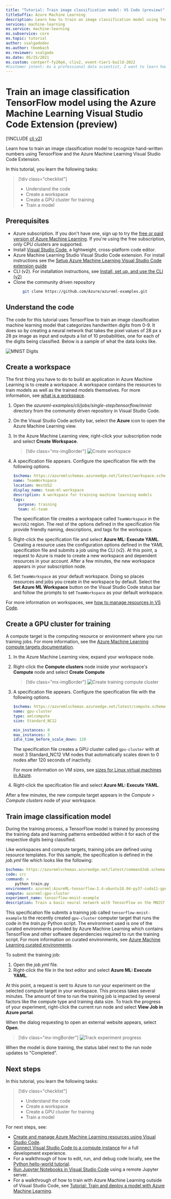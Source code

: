 ```yaml
---
title: "Tutorial: Train image classification model: VS Code (preview)"
titleSuffix: Azure Machine Learning
description: Learn how to train an image classification model using TensorFlow and the Azure Machine Learning Visual Studio Code Extension
services: machine-learning
ms.service: machine-learning
ms.subservice: core
ms.topic: tutorial
author: ssalgadodev
ms.author: tbombach
ms.reviewer: ssalgado
ms.date: 05/25/2021
ms.custom: contperf-fy20q4, cliv2, event-tier1-build-2022
#Customer intent: As a professional data scientist, I want to learn how to train an image classification model using TensorFlow and the Azure Machine Learning Visual Studio Code Extension.
---
```


# Train an image classification TensorFlow model using the Azure Machine Learning Visual Studio Code Extension (preview)

[!INCLUDE [cli v2](../../includes/machine-learning-cli-v2.md)]

Learn how to train an image classification model to recognize hand-written numbers using TensorFlow and the Azure Machine Learning Visual Studio Code Extension.

In this tutorial, you learn the following tasks:

> [!div class="checklist"]
> * Understand the code
> * Create a workspace
> * Create a GPU cluster for training
> * Train a model

## Prerequisites

- Azure subscription. If you don't have one, sign up to try the [free or paid version of Azure Machine Learning](https://azure.microsoft.com/free/). If you're using the free subscription, only CPU clusters are supported.
- Install [Visual Studio Code](https://code.visualstudio.com/docs/setup/setup-overview), a lightweight, cross-platform code editor.
- Azure Machine Learning Studio Visual Studio Code extension. For install instructions see the [Setup Azure Machine Learning Visual Studio Code extension guide](./how-to-setup-vs-code.md)
- CLI (v2). For installation instructions, see [Install, set up, and use the CLI (v2)](how-to-configure-cli.md)
-  Clone the community driven repository
    ```bash
        git clone https://github.com/Azure/azureml-examples.git
    ```

## Understand the code

The code for this tutorial uses TensorFlow to train an image classification machine learning model that categorizes handwritten digits from 0-9. It does so by creating a neural network that takes the pixel values of 28 px x 28 px image as input and outputs a list of 10 probabilities, one for each of the digits being classified. Below is a sample of what the data looks like.  

![MNIST Digits](./media/tutorial-train-deploy-image-classification-model-vscode/digits.png)

## Create a workspace

The first thing you have to do to build an application in Azure Machine Learning is to create a workspace. A workspace contains the resources to train models as well as the trained models themselves. For more information, see [what is a workspace](./concept-workspace.md).

1. Open the *azureml-examples/cli/jobs/single-step/tensorflow/mnist* directory from the community driven repository in Visual Studio Code.
1. On the Visual Studio Code activity bar, select the **Azure** icon to open the Azure Machine Learning view.
1. In the Azure Machine Learning view, right-click your subscription node and select **Create Workspace**.

    > [!div class="mx-imgBorder"]
    > ![Create workspace](./media/tutorial-train-deploy-image-classification-model-vscode/create-workspace.png)

1. A specification file appears. Configure the specification file with the following options.

    ```yml
    $schema: https://azuremlschemas.azureedge.net/latest/workspace.schema.json
    name: TeamWorkspace
    location: WestUS2
    display_name: team-ml-workspace
    description: A workspace for training machine learning models
    tags:
      purpose: training
      team: ml-team
    ```

    The specification file creates a workspace called `TeamWorkspace` in the `WestUS2` region. The rest of the options defined in the specification file provide friendly naming, descriptions, and tags for the workspace.

1. Right-click the specification file and select **Azure ML: Execute YAML**. Creating a resource uses the configuration options defined in the YAML specification file and submits a job using the CLI (v2). At this point, a request to Azure is made to create a new workspace and dependent resources in your account. After a few minutes, the new workspace appears in your subscription node.
1. Set `TeamWorkspace` as your default workspace. Doing so places resources and jobs you create in the workspace by default. Select the **Set Azure ML Workspace** button on the Visual Studio Code status bar and follow the prompts to set `TeamWorkspace` as your default workspace.

For more information on workspaces, see [how to manage resources in VS Code](how-to-manage-resources-vscode.md).

## Create a GPU cluster for training

A compute target is the computing resource or environment where you run training jobs. For more information, see the [Azure Machine Learning compute targets documentation](./concept-compute-target.md).

1. In the Azure Machine Learning view, expand your workspace node.
1. Right-click the **Compute clusters** node inside your workspace's **Compute** node and select **Create Compute**

    > [!div class="mx-imgBorder"]
    > ![Create training compute cluster](./media/tutorial-train-deploy-image-classification-model-vscode/create-compute.png)

1. A specification file appears. Configure the specification file with the following options.

    ```yml
    $schema: https://azuremlschemas.azureedge.net/latest/compute.schema.json
    name: gpu-cluster
    type: amlcompute
    size: Standard_NC12
    
    min_instances: 0
    max_instances: 3
    idle_time_before_scale_down: 120
    ```

    The specification file creates a GPU cluster called `gpu-cluster` with at most 3 Standard_NC12 VM nodes that automatically scales down to 0 nodes after 120 seconds of inactivity.

    For more information on VM sizes, see [sizes for Linux virtual machines in Azure](../virtual-machines/sizes.md).

1. Right-click the specification file and select **Azure ML: Execute YAML**.

After a few minutes, the new compute target appears in the *Compute > Compute clusters* node of your workspace.

## <a name="train-the-model"></a> Train image classification model

During the training process, a TensorFlow model is trained by processing the training data and learning patterns embedded within it for each of the respective digits being classified.

Like workspaces and compute targets, training jobs are defined using resource templates. For this sample, the specification is defined in the *job.yml* file which looks like the following:

```yml
$schema: https://azuremlschemas.azureedge.net/latest/commandJob.schema.json
code: src
command: >
    python train.py
environment: azureml:AzureML-tensorflow-2.4-ubuntu18.04-py37-cuda11-gpu:48
compute: azureml:gpu-cluster
experiment_name: tensorflow-mnist-example
description: Train a basic neural network with TensorFlow on the MNIST dataset.
```

This specification file submits a training job called `tensorflow-mnist-example` to the recently created `gpu-cluster` computer target that runs the code in the *train.py* Python script. The environment used is one of the curated environments provided by Azure Machine Learning which contains TensorFlow and other software dependencies required to run the training script. For more information on curated environments, see [Azure Machine Learning curated environments](resource-curated-environments.md).

To submit the training job:

1. Open the *job.yml* file.
1. Right-click the file in the text editor and select **Azure ML: Execute YAML**.

At this point, a request is sent to Azure to run your experiment on the selected compute target in your workspace. This process takes several minutes. The amount of time to run the training job is impacted by several factors like the compute type and training data size. To track the progress of your experiment, right-click the current run node and select **View Job in Azure portal**.

When the dialog requesting to open an external website appears, select **Open**.

> [!div class="mx-imgBorder"]
> ![Track experiment progress](./media/tutorial-train-deploy-image-classification-model-vscode/track-experiment-progress.png)

When the model is done training, the status label next to the run node updates to "Completed".

## Next steps

In this tutorial, you learn the following tasks:

> [!div class="checklist"]
> * Understand the code
> * Create a workspace
> * Create a GPU cluster for training
> * Train a model

For next steps, see:

* [Create and manage Azure Machine Learning resources using Visual Studio Code](how-to-set-up-vs-code-remote.md).
* [Connect Visual Studio Code to a compute instance](how-to-set-up-vs-code-remote.md) for a full development experience.
* For a walkthrough of how to edit, run, and debug code locally, see the [Python hello-world tutorial](https://code.visualstudio.com/docs/Python/Python-tutorial).
* [Run Jupyter Notebooks in Visual Studio Code](how-to-manage-resources-vscode.md) using a remote Jupyter server.
* For a walkthrough of how to train with Azure Machine Learning outside of Visual Studio Code, see [Tutorial: Train and deploy a model with Azure Machine Learning](tutorial-train-deploy-notebook.md).
